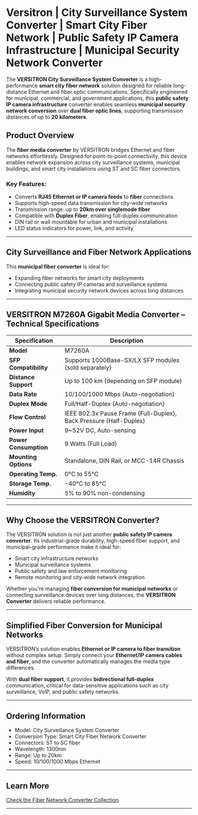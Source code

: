 # Versitron | City Surveillance System Converter | Smart City Fiber Network | Public Safety IP Camera Infrastructure | Municipal Security Network Converter

The **VERSITRON City Surveillance System Converter** is a high-performance **smart city fiber network** solution designed for reliable long-distance Ethernet and fiber optic communications. Specifically engineered for municipal, commercial, and government applications, this **public safety IP camera infrastructure** converter enables seamless **municipal security network conversion** over **dual fiber optic lines**, supporting transmission distances of up to **20 kilometers**.

## Product Overview

The **fiber media converter** by VERSITRON bridges Ethernet and fiber networks effortlessly. Designed for point-to-point connectivity, this device enables network expansion across city surveillance systems, municipal buildings, and smart city installations using ST and SC fiber connectors.

### Key Features:

- Converts **RJ45 Ethernet or IP camera feeds** to **fiber** connections  
- Supports high-speed data transmission for city-wide networks  
- Transmission range: up to **20km over singlemode fiber**  
- Compatible with **Duplex Fiber**, enabling full-duplex communication  
- DIN rail or wall mountable for urban and municipal installations  
- LED status indicators for power, link, and activity  

---

## City Surveillance and Fiber Network Applications

This **municipal fiber converter** is ideal for:

- Expanding fiber networks for smart city deployments  
- Connecting public safety IP cameras and surveillance systems  
- Integrating municipal security network devices across long distances  

---

## VERSITRON M7260A Gigabit Media Converter – Technical Specifications

| Specification          | Description                                                                 |
|------------------------|-----------------------------------------------------------------------------|
| **Model**              | M7260A                                                                      |             |
| **SFP Compatibility**  | Supports 1000Base-SX/LX SFP modules (sold separately)                        |
| **Distance Support**   | Up to 100 km (depending on SFP module)                                      |
| **Data Rate**          | 10/100/1000 Mbps (Auto-negotiation)                                         |
| **Duplex Mode**        | Full/Half-Duplex (Auto-negotiation)                                         |
| **Flow Control**       | IEEE 802.3x Pause Frame (Full-Duplex), Back Pressure (Half-Duplex)           |
| **Power Input**        | 9~52V DC, Auto-sensing                                                      |
| **Power Consumption**  | 9 Watts (Full Load)                                                         |
| **Mounting Options**   | Standalone, DIN Rail, or MCC-14R Chassis                                    |
| **Operating Temp.**    | 0°C to 55°C                                                                  |
| **Storage Temp.**      | -40°C to 85°C                                                                |
| **Humidity**           | 5% to 90% non-condensing                                                    |

---

## Why Choose the VERSITRON Converter?

The VERSITRON solution is not just another **public safety IP camera converter**. Its industrial-grade durability, high-speed fiber support, and municipal-grade performance make it ideal for:

- Smart city infrastructure networks  
- Municipal surveillance systems  
- Public safety and law enforcement monitoring  
- Remote monitoring and city-wide network integration  

Whether you're managing **fiber conversion for municipal networks** or connecting surveillance devices over long distances, the **VERSITRON Converter** delivers reliable performance.

---

## Simplified Fiber Conversion for Municipal Networks

VERSITRON’s solution enables **Ethernet or IP camera to fiber transition** without complex setup. Simply connect your **Ethernet/IP camera cables and fiber**, and the converter automatically manages the media type differences.

With **dual fiber support**, it provides **bidirectional full-duplex** communication, critical for data-sensitive applications such as city surveillance, VoIP, and public safety networks.

---

## Ordering Information

- Model: City Surveillance System Converter  
- Conversion Type: Smart City Fiber Network Converter  
- Connectors: ST to SC fiber  
- Wavelength: 1300nm  
- Range: Up to 20km  
- Speed: 10/100/1000 Mbps Ethernet  

---

## Learn More

[Check the Fiber Network Converter Collection](https://www.versitron.com/collections/fiber-optic-media-converters)

---

